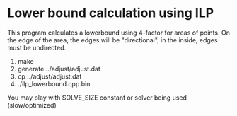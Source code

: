 Lower bound calculation using ILP
================

This program calculates a lowerbound using 4-factor for areas of points.
On the edge of the area, the edges will be "directional", in the inside, edges must
be undirected.

1. make
2. generate ../adjust/adjust.dat
3. cp ../adjust/adjust.dat
4. ./ilp\_lowerbound.cpp.bin

You may play with SOLVE\_SIZE constant or solver being used (slow/optimized) 
